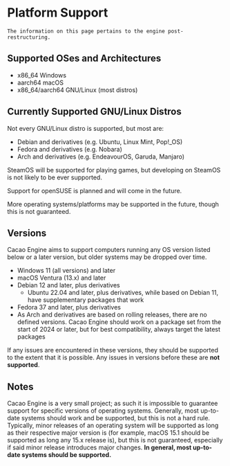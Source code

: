 # Platform Support

```{topic} This page is **up-to-date**! 
The information on this page pertains to the engine post-restructuring.
```

## Supported OSes and Architectures
* x86_64 Windows
* aarch64 macOS
* x86_64/aarch64 GNU/Linux (most distros)

## Currently Supported GNU/Linux Distros
Not every GNU/Linux distro is supported, but most are:
* Debian and derivatives (e.g. Ubuntu, Linux Mint, Pop!_OS)
* Fedora and derivatives (e.g. Nobara)
* Arch and derivatives (e.g. EndeavourOS, Garuda, Manjaro) 

SteamOS will be supported for playing games, but developing on SteamOS is not likely to be ever supported.  

Support for openSUSE is planned and will come in the future.

More operating systems/platforms may be supported in the future, though this is not guaranteed.

## Versions
Cacao Engine aims to support computers running any OS version listed below or a later version, but older systems may be dropped over time.  
* Windows 11 (all versions) and later
* macOS Ventura (13.x) and later
* Debian 12 and later, plus derivatives
    * Ubuntu 22.04 and later, plus derivatives, while based on Debian 11, have supplementary packages that work
* Fedora 37 and later, plus derivatives
* As Arch and derivatives are based on rolling releases, there are no defined versions. Cacao Engine should work on a package set from the start of 2024 or later, but for best compatibility, always target the latest packages

If any issues are encountered in these versions, they should be supported to the extent that it is possible. Any issues in versions before these are **not supported**.  

## Notes
Cacao Engine is a very small project; as such it is impossible to guarantee support for specific versions of operating systems. Generally, most up-to-date systems should work and be supported, but this is not a hard rule. Typically, minor releases of an operating system will be supported as long as their respective major version is (for example, macOS 15.1 should be supported as long any 15.x release is), but this is not guaranteed, especially if said minor release introduces major changes.
**In general, most up-to-date systems should be supported.**
